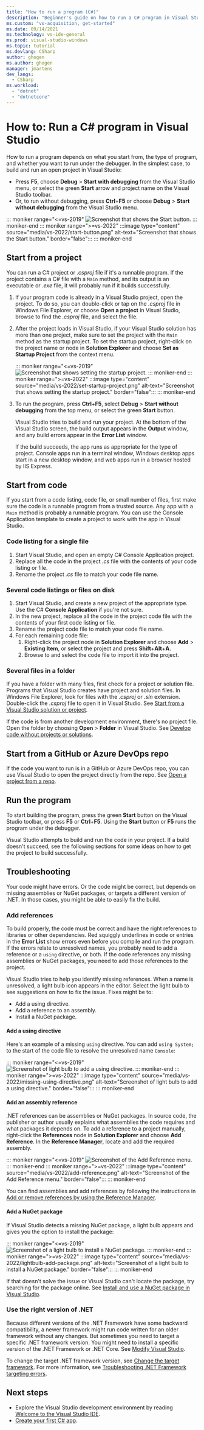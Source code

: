 ```yaml
---
title: "How to run a program (C#)"
description: "Beginner's guide on how to run a C# program in Visual Studio."
ms.custom: "vs-acquisition, get-started"
ms.date: 09/14/2021
ms.technology: vs-ide-general
ms.prod: visual-studio-windows
ms.topic: tutorial
ms.devlang: CSharp
author: ghogen
ms.author: ghogen
manager: jmartens
dev_langs:
  - CSharp
ms.workload:
  - "dotnet"
  - "dotnetcore"
---
```

# How to: Run a C# program in Visual Studio

How to run a program depends on what you start from, the type of program, and whether you want to run under the debugger. In the simplest case, to build and run an open project in Visual Studio:

- Press **F5**, choose **Debug** > **Start with debugging** from the Visual Studio menu, or select the green **Start** arrow and project name on the Visual Studio toolbar.
- Or, to run without debugging, press **Ctrl**+**F5** or choose **Debug** > **Start without debugging** from the Visual Studio menu.

::: moniker range="<=vs-2019"
![Screenshot that shows the Start button.](media/vs-start-button.png)
::: moniker-end
::: moniker range=">=vs-2022"
:::image type="content" source="media/vs-2022/start-button.png" alt-text="Screenshot that shows the Start button." border="false":::
::: moniker-end

## Start from a project

You can run a C# project or *.csproj* file if it's a runnable program. If the project contains a C# file with a `Main` method, and its output is an executable or *.exe* file, it will probably run if it builds successfully.

1. If your program code is already in a Visual Studio project, open the project. To do so, you can double-click or tap on the *.csproj* file in Windows File Explorer, or choose **Open a project** in Visual Studio, browse to find the *.csproj* file, and select the file.

1. After the project loads in Visual Studio, if your Visual Studio solution has more than one project, make sure to set the project with the `Main` method as the startup project. To set the startup project, right-click on the project name or node in **Solution Explorer** and choose **Set as Startup Project** from the context menu.

   ::: moniker range="<=vs-2019"
   ![Screenshot that shows setting the startup project.](media/set-as-startup-project.png)
   ::: moniker-end
   ::: moniker range=">=vs-2022"
   :::image type="content" source="media/vs-2022/set-startup-project.png" alt-text="Screenshot that shows setting the startup project." border="false":::
   ::: moniker-end

1. To run the program, press **Ctrl**+**F5**, select **Debug** > **Start without debugging** from the top menu, or select the green **Start** button. 

   Visual Studio tries to build and run your project. At the bottom of the Visual Studio screen, the build output appears in the **Output** window, and any build errors appear in the **Error List** window.

   If the build succeeds, the app runs as appropriate for the type of project. Console apps run in a terminal window, Windows desktop apps start in a new desktop window, and web apps run in a browser hosted by IIS Express.

## Start from code

If you start from a code listing, code file, or small number of files, first make sure the code is a runnable program from a trusted source. Any app with a `Main` method is probably a runnable program. You can use the Console Application template to create a project to work with the app in Visual Studio.

### Code listing for a single file

1. Start Visual Studio, and open an empty C# Console Application project.
1. Replace all the code in the project *.cs* file with the contents of your code listing or file.
1. Rename the project *.cs* file to match your code file name.

### Several code listings or files on disk

1. Start Visual Studio, and create a new project of the appropriate type. Use the C# **Console Application** if you're not sure.
1. In the new project, replace all the code in the project code file with the contents of your first code listing or file.
1. Rename the project code file to match your code file name.
1. For each remaining code file:
   1. Right-click the project node in **Solution Explorer** and choose **Add** > **Existing Item**, or select the project and press **Shift**+**Alt**+**A**.
   1. Browse to and select the code file to import it into the project.

### Several files in a folder

If you have a folder with many files, first check for a project or solution file. Programs that Visual Studio creates have project and solution files. In Windows File Explorer, look for files with the *.csproj* or *.sln* extension. Double-click the *.csproj* file to open it in Visual Studio. See [Start from a Visual Studio solution or project](#start-from-a-project).

If the code is from another development environment, there's no project file. Open the folder by choosing **Open** > **Folder** in Visual Studio. See [Develop code without projects or solutions](../../ide/develop-code-in-visual-studio-without-projects-or-solutions.md).

## Start from a GitHub or Azure DevOps repo

If the code you want to run is in a GitHub or Azure DevOps repo, you can use Visual Studio to open the project directly from the repo. See [Open a project from a repo](../tutorial-open-project-from-repo.md).

## Run the program

To start building the program, press the green **Start** button on the Visual Studio toolbar, or press **F5** or **Ctrl**+**F5**. Using the **Start** button or **F5** runs the program under the debugger.

Visual Studio attempts to build and run the code in your project. If a build doesn't succeed, see the following sections for some ideas on how to get the project to build successfully.

## Troubleshooting

Your code might have errors. Or the code might be correct, but depends on missing assemblies or NuGet packages, or targets a different version of .NET. In those cases, you might be able to easily fix the build.

### Add references

To build properly, the code must be correct and have the right references to libraries or other dependencies. Red squiggly underlines in code or entries in the **Error List** show errors even before you compile and run the program. If the errors relate to unresolved names, you probably need to add a reference or a `using` directive, or both. If the code references any missing assemblies or NuGet packages, you need to add those references to the project.

Visual Studio tries to help you identify missing references. When a name is unresolved, a light bulb icon appears in the editor. Select the light bulb to see suggestions on how to fix the issue. Fixes might be to:

- Add a using directive.
- Add a reference to an assembly.
- Install a NuGet package.

#### Add a using directive

Here's an example of a missing `using` directive. You can add `using System;` to the start of the code file to resolve the unresolved name `Console`:

::: moniker range="<=vs-2019"
![Screenshot of light bulb to add a using directive.](media/name-does-not-exist2.png)
::: moniker-end
::: moniker range=">=vs-2022"
:::image type="content" source="media/vs-2022/missing-using-directive.png" alt-text="Screenshot of light bulb to add a using directive." border="false":::
::: moniker-end

#### Add an assembly reference

.NET references can be assemblies or NuGet packages. In source code, the publisher or author usually explains what assemblies the code requires and what packages it depends on. To add a reference to a project manually, right-click the **References** node in **Solution Explorer** and choose **Add Reference**. In the **Reference Manager**, locate and add the required assembly.

::: moniker range="<=vs-2019"
![Screenshot of the Add Reference menu.](media/add-reference.png)
::: moniker-end
::: moniker range=">=vs-2022"
:::image type="content" source="media/vs-2022/add-reference.png" alt-text="Screenshot of the Add Reference menu." border="false":::
::: moniker-end

You can find assemblies and add references by following the instructions in [Add or remove references by using the Reference Manager](../../ide/how-to-add-or-remove-references-by-using-the-reference-manager.md).

#### Add a NuGet package

If Visual Studio detects a missing NuGet package, a light bulb appears and gives you the option to install the package:

::: moniker range="<=vs-2019"
![Screenshot of a light bulb to install a NuGet package.](media/lightbulb-add-package.png)
::: moniker-end
::: moniker range=">=vs-2022"
:::image type="content" source="media/vs-2022/lightbulb-add-package.png" alt-text="Screenshot of a light bulb to install a NuGet package." border="false":::
::: moniker-end

If that doesn't solve the issue or Visual Studio can't locate the package, try searching for the package online. See [Install and use a NuGet package in Visual Studio](/nuget/quickstart/install-and-use-a-package-in-visual-studio).

### Use the right version of .NET

Because different versions of the .NET Framework have some backward compatibility, a newer framework might run code written for an older framework without any changes. But sometimes you need to target a specific .NET framework version. You might need to install a specific version of the .NET Framework or .NET Core. See [Modify Visual Studio](../../install/modify-visual-studio.md).

To change the target .NET framework version, see [Change the target framework](../../ide/visual-studio-multi-targeting-overview.md#select-a-target-framework-version). For more information, see [Troubleshooting .NET Framework targeting errors](../../msbuild/troubleshooting-dotnet-framework-targeting-errors.md).

## Next steps

- Explore the Visual Studio development environment by reading [Welcome to the Visual Studio IDE](../visual-studio-ide.md).
- [Create your first C# app](tutorial-console.md).
